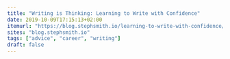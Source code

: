 ```yaml
---
title: "Writing is Thinking: Learning to Write with Confidence"
date: 2019-10-09T17:15:13+02:00
itemurl: "https://blog.stephsmith.io/learning-to-write-with-confidence/"
sites: "blog.stephsmith.io"
tags: ["advice", "career", "writing"]
draft: false
---
```


